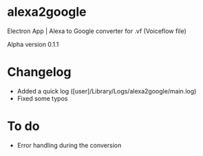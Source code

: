 # alexa2google

Electron App | Alexa to Google converter for .vf (Voiceflow file)

Alpha version 0.1.1

# Changelog
- Added a quick log ([user]/Library/Logs/alexa2google/main.log)
- Fixed some typos

# To do
- Error handling during the conversion

